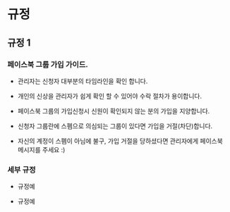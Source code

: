 # 규정


## 규정 1

### 페이스북 그룹 가입 가이드.

- 관리자는 신청자 대부분의 타임라인을 확인 합니다.

- 개인의 신상을 관리자가 쉽게 확인 할 수 있어야 수락 절차가 용이합니다.

- 페이스북 그룹의 가입신청시 신원이 확인되지 않는 분의 가입을 지양합니다.

- 신청자 그룹란에 스펨으로 의심되는 그룹이 있다면 가입을 거절(차단)합니다.

- 자신의 계정이 스펨이 아님에 불구, 가입 거절을 당하셨다면 관리자에게 페이스북 메시지를 주세요 :)

### 세부 규정

* 규정예

- 규정예